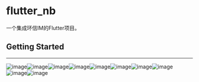 # flutter_nb

一个集成环信IM的Flutter项目。

## Getting Started
------
![image](https://github.com/buhuiming/flutter_nb/blob/master/screens/1.png)![image](https://github.com/buhuiming/flutter_nb/blob/master/screens/2.png)![image](https://github.com/buhuiming/flutter_nb/blob/master/screens/3.png)![image](https://github.com/buhuiming/flutter_nb/blob/master/screens/4.png)![image](https://github.com/buhuiming/flutter_nb/blob/master/screens/5.png)![image](https://github.com/buhuiming/flutter_nb/blob/master/screens/6.png)![image](https://github.com/buhuiming/flutter_nb/blob/master/screens/7.png)![image](https://github.com/buhuiming/flutter_nb/blob/master/screens/8.png)![image](https://github.com/buhuiming/flutter_nb/blob/master/screens/9.png)![image](https://github.com/buhuiming/flutter_nb/blob/master/screens/10.png)
